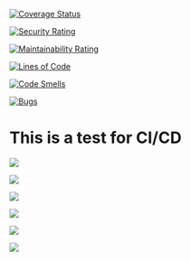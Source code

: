 [![Coverage Status](https://coveralls.io/repos/github/MSPR-CICD/tests_ci_cd/badge.svg?branch=develop)](https://coveralls.io/github/MSPR-CICD/tests_ci_cd?branch=develop)

[![Security Rating](https://sonarcloud.io/api/project_badges/measure?project=MSPR-CICD_tests_ci_cd&metric=security_rating)](https://sonarcloud.io/dashboard?id=MSPR-CICD_tests_ci_cd)

[![Maintainability Rating](https://sonarcloud.io/api/project_badges/measure?project=MSPR-CICD_tests_ci_cd&metric=sqale_rating)](https://sonarcloud.io/dashboard?id=MSPR-CICD_tests_ci_cd)

[![Lines of Code](https://sonarcloud.io/api/project_badges/measure?project=MSPR-CICD_tests_ci_cd&metric=ncloc)](https://sonarcloud.io/dashboard?id=MSPR-CICD_tests_ci_cd)

[![Code Smells](https://sonarcloud.io/api/project_badges/measure?project=MSPR-CICD_tests_ci_cd&metric=code_smells)](https://sonarcloud.io/dashboard?id=MSPR-CICD_tests_ci_cd)

[![Bugs](https://sonarcloud.io/api/project_badges/measure?project=MSPR-CICD_tests_ci_cd&metric=bugs)](https://sonarcloud.io/dashboard?id=MSPR-CICD_tests_ci_cd)

# This is a test for CI/CD

![](https://github.com/MSPR-CICD/tests_ci_cd/workflows/Push%20to%20branch%20master/badge.svg?branch=master)

![](https://github.com/MSPR-CICD/tests_ci_cd/workflows/Pull%20requests%20on%20master/badge.svg?event=pull_request)

![](https://github.com/MSPR-CICD/tests_ci_cd/workflows/Push%20to%20branch%20master/badge.svg?event=push)

![](https://github.com/MSPR-CICD/tests_ci_cd/workflows/Push%20to%20branch%20develop/badge.svg?branch=develop)

![](https://github.com/MSPR-CICD/tests_ci_cd/workflows/Pull%20requests%20on%20develop/badge.svg?event=pull_request)

![](https://github.com/MSPR-CICD/tests_ci_cd/workflows/Push%20to%20branch%20develop/badge.svg?event=push)
